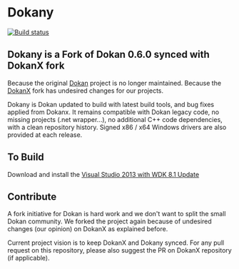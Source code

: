 # Dokany
[![Build status](https://ci.appveyor.com/api/projects/status/4tpt4v8btyahh3le/branch/master?svg=true)](https://ci.appveyor.com/project/Maxhy/dokany/branch/master)

## Dokany is a Fork of Dokan 0.6.0 synced with DokanX fork
Because the original [Dokan](http://dokan-dev.net/en/docs/) project is no longer maintained.
Because the [DokanX](https://github.com/BenjaminKim/dokanx) fork has undesired changes for our projects.

Dokany is Dokan updated to build with latest build tools, and bug fixes applied from Dokanx. It remains compatible with Dokan legacy code, no missing projects (.net wrapper...), no additional C++ code dependencies, with a clean repository history.
Signed x86 / x64 Windows drivers are also provided at each release.

## To Build
Download and install the [Visual Studio 2013 with WDK 8.1 Update](https://msdn.microsoft.com/en-us/windows/hardware/gg454513.aspx)

## Contribute
A fork initiative for Dokan is hard work and we don't want to split the small Dokan community. We forked the project again because of undesired changes (our opinion) on DokanX as explained before.

Current project vision is to keep DokanX and Dokany synced. For any pull request on this repository, please also suggest the PR on DokanX repository (if applicable).